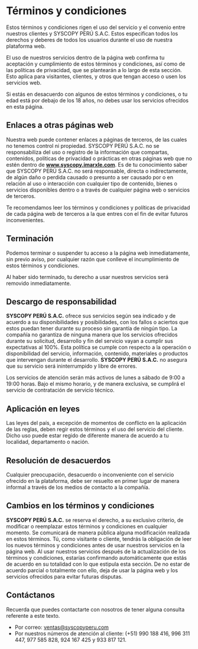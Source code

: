 # Términos y condiciones

Estos términos y condiciones rigen el uso del servicio y el convenio entre nuestros clientes y SYSCOPY PERÚ S.A.C. Estos especifican todos los derechos y deberes de todos los usuarios durante el uso de nuestra plataforma web.

El uso de nuestros servicios dentro de la página web confirma tu aceptación y cumplimiento de estos términos y condiciones, así como de las políticas de privacidad, que se plantearán a lo largo de esta sección. Esto aplica para visitantes, clientes, y otros que tengan acceso o usen los servicios web.

Si estás en desacuerdo con algunos de estos términos y condiciones, o tu edad está por debajo de los 18 años, no debes usar los servicios ofrecidos en esta página. 

## Enlaces a otras páginas web

Nuestra web puede contener enlaces a páginas de terceros, de las cuales no tenemos control ni propiedad. SYSCOPY PERÚ S.A.C. no se responsabiliza del uso o registro de la información que compartas, contenidos, políticas de privacidad o prácticas en otras páginas web que no estén dentro de **www.syscopy.imarxle.com**. Es de tu conocimiento saber que SYSCOPY PERÚ S.A.C. no será responsable, directa o indirectamente, de algún daño o perdida causado o presunto a ser causado por o en relación al uso o interacción con cualquier tipo de contenido, bienes o servicios disponibles dentro o a través de cualquier página web o servicios de terceros.

Te recomendamos leer los términos y condiciones y políticas de privacidad de cada página web de terceros a la que entres con el fin de evitar futuros inconvenientes.

## Terminación

Podemos terminar o suspender tu acceso a la página web inmediatamente, sin previo aviso, por cualquier razón que conlleve el incumplimiento de estos términos y condiciones.

Al haber sido terminado, tu derecho a usar nuestros servicios será removido inmediatamente.

## Descargo de responsabilidad

**SYSCOPY PERÚ S.A.C.** ofrece sus servicios según sea indicado y de acuerdo a su disponibilidades y posibilidades, con los fallos o aciertos que estos puedan tener durante su proceso sin garantía de ningún tipo. La compañía no garantiza de ninguna manera que los servicios ofrecidos durante su solicitud, desarrollo y fin del servicio vayan a cumplir sus expectativas al 100%. Esta política se cumple con respecto a la operación o disponibilidad del servicio, información, contenido, materiales o productos que intervengan durante el desarrollo.  **SYSCOPY PERÚ S.A.C.** no asegura que su servicio será ininterrumpido y libre de errores.

Los servicios de atención serán más activos de lunes a sábado de 9:00 a 19:00 horas. Bajo el mismo horario, y de manera exclusiva, se cumplirá el servicio de contratación de servicio técnico.

## Aplicación en leyes

Las leyes del país, a excepción de momentos de conflicto en la aplicación de las reglas, deben regir estos términos y el uso del servicio del cliente. Dicho uso puede estar regido de diferente manera de acuerdo a tu localidad, departamento o nación.

## Resolución de desacuerdos

Cualquier preocupación, desacuerdo o inconveniente con el servicio ofrecido en la plataforma, debe ser resuelto en primer lugar de manera informal a través de los medios de contacto a la compañía.

## Cambios en los términos y condiciones

**SYSCOPY PERÚ S.A.C.** se reserva el derecho, a su exclusivo criterio, de modificar o reemplazar estos términos y condiciones en cualquier momento. Se comunicará de manera pública alguna modificación realizada en estos términos. Tú, como visitante o cliente, tendrás la obligación de leer los nuevos términos y condiciones antes de usar nuestros servicios en la página web. Al usar nuestros servicios después de la actualización de los términos y condiciones, estarías confirmando automáticamente que estás de acuerdo en su totalidad con lo que estipula esta sección. De no estar de acuerdo parcial o totalmente con ello, deja de usar la página web y los servicios ofrecidos para evitar futuras disputas.

## Contáctanos

Recuerda que puedes contactarte con nosotros de tener alguna consulta referente a este texto.

-	Por correo: ventas@syscopyperu.com
-	Por nuestros números de atención al cliente: (+51) 990 188 416, 996 311 447, 977 585 828, 924 167 425 y 933 817 121.
